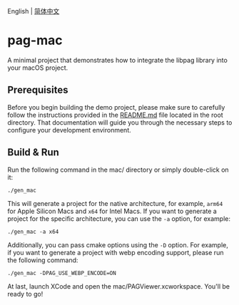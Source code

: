 English | [简体中文](./README.zh_CN.md)

# pag-mac

A minimal project that demonstrates how to integrate the libpag library into your macOS project.

## Prerequisites

Before you begin building the demo project, please make sure to carefully follow the instructions
provided in the [README.md](../README.md) file located in the root directory. That documentation
will guide you through the necessary steps to configure your development environment.

## Build & Run

Run the following command in the mac/ directory or simply double-click on it:

```
./gen_mac
```

This will generate a project for the native architecture, for example, `arm64` for Apple Silicon 
Macs and `x64` for Intel Macs. If you want to generate a project for the specific architecture, you 
can use the `-a` option, for example:

```
./gen_mac -a x64
```

Additionally, you can pass cmake options using the `-D` option. For example, if you want to generate
a project with webp encoding support, please run the following command:

```
./gen_mac -DPAG_USE_WEBP_ENCODE=ON
```

At last, launch XCode and open the mac/PAGViewer.xcworkspace. You'll be ready to go!